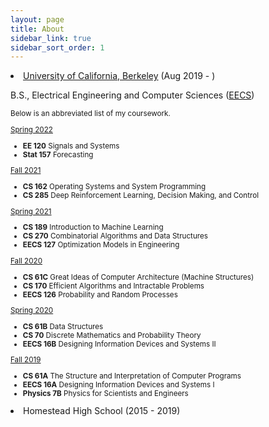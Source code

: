 ```yaml
---
layout: page
title: About
sidebar_link: true
sidebar_sort_order: 1
---
```


<li><a href="https://berkeley.edu">University of California, Berkeley</a> (Aug 2019 - )


<p>B.S., Electrical Engineering and Computer Sciences (<a href="https://eecs.berkeley.edu">EECS</a>)</p>
<small>
<p>Below is an abbreviated list of my coursework.</p>

<div>
<u>Spring 2022</u>
<ul>
  <li><b>EE 120</b> Signals and Systems</li>
  <li><b>Stat 157</b> Forecasting</li>
</ul></div>

<div>
<u>Fall 2021</u>
<ul>
  <li><b>CS 162</b> Operating Systems and System Programming</li>
  <li><b>CS 285</b> Deep Reinforcement Learning, Decision Making, and Control</li>
</ul></div>

<div>
<u>Spring 2021</u>
<ul>
  <li><b>CS 189</b> Introduction to Machine Learning</li>
  <li><b>CS 270</b> Combinatorial Algorithms and Data Structures</li>
  <li><b>EECS 127</b> Optimization Models in Engineering</li>
  <!---<li><b>CS 375</b> Teaching Techniques for Computer Science</li>-->
</ul></div>

<div>
<u>Fall 2020</u>
<ul>
  <li><b>CS 61C</b> Great Ideas of Computer Architecture (Machine Structures)</li>
  <li><b>CS 170</b> Efficient Algorithms and Intractable Problems</li>
  <li><b>EECS 126</b> Probability and Random Processes</li>
  <!---<li><b>CS 195</b> Social Implications of Computer Technology</li>-->
</ul></div>

<div>
<u>Spring 2020</u>
<ul>
  <li><b>CS 61B</b> Data Structures</li>
  <li><b>CS 70</b> Discrete Mathematics and Probability Theory</li>
  <li><b>EECS 16B</b> Designing Information Devices and Systems II</li>
</ul></div>

<div>
<u>Fall 2019</u>
<ul>
  <li><b>CS 61A</b> The Structure and Interpretation of Computer Programs</li>
  <li><b>EECS 16A</b> Designing Information Devices and Systems I</li>
  <li><b>Physics 7B</b> Physics for Scientists and Engineers</li>
  <!---<li><b>MCB 90E</b> Freshman Seminars: Neurobiology - Matter, Mind, Consciousness</li>-->
</ul></div>
</small>

<li>Homestead High School (2015 - 2019)
